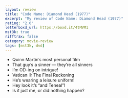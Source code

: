 ```yaml
---
layout: review
title: "Code Name: Diamond Head (1977)"
excerpt: "My review of Code Name: Diamond Head (1977)"
rating: "2.0"
letterboxd_url: https://boxd.it/4tMVM1
mst3k: true
rifftrax: false
category: movie-review
tags: [mst3k, dvd]
---
```


- Quinn Martin’s most personal film
- That guy’s a sinner — they’re all sinners
- I’m OD-ing on intrigue!
- Vatican II: The Final Reckoning
- He’s wearing a leisure uniform!
- Hey look it’s “and Teneal”!
- Is it just me, or did nothing happen?
